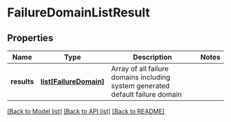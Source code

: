 # FailureDomainListResult

## Properties
Name | Type | Description | Notes
------------ | ------------- | ------------- | -------------
**results** | [**list[FailureDomain]**](FailureDomain.md) | Array of all failure domains including system generated default failure domain  | 

[[Back to Model list]](../README.md#documentation-for-models) [[Back to API list]](../README.md#documentation-for-api-endpoints) [[Back to README]](../README.md)

